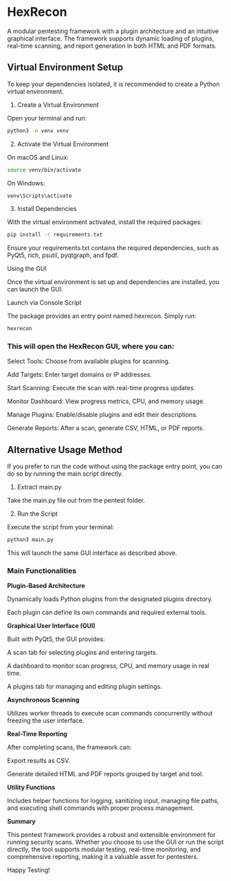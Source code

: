 # HexRecon

A modular pentesting framework with a plugin architecture and an intuitive graphical interface. The framework supports dynamic loading of plugins, real-time scanning, and report generation in both HTML and PDF formats.

## **Virtual Environment Setup**

To keep your dependencies isolated, it is recommended to create a Python virtual environment.

1. Create a Virtual Environment

Open your terminal and run:
```bash
python3 -m venv venv
```
2. Activate the Virtual Environment

On macOS and Linux:
```bash
source venv/bin/activate
```
On Windows:
```bash
venv\Scripts\activate
```
3. Install Dependencies

With the virtual environment activated, install the required packages:
```bash
pip install -r requirements.txt
```
Ensure your requirements.txt contains the required dependencies, such as PyQt5, rich, psutil, pyqtgraph, and fpdf.

Using the GUI

Once the virtual environment is set up and dependencies are installed, you can launch the GUI.

Launch via Console Script

The package provides an entry point named hexrecon. Simply run:
```bash
hexrecon
```
### This will open the HexRecon GUI, where you can:

Select Tools: Choose from available plugins for scanning.

Add Targets: Enter target domains or IP addresses.

Start Scanning: Execute the scan with real-time progress updates.

Monitor Dashboard: View progress metrics, CPU, and memory usage.

Manage Plugins: Enable/disable plugins and edit their descriptions.

Generate Reports: After a scan, generate CSV, HTML, or PDF reports.



## **Alternative Usage Method**

If you prefer to run the code without using the package entry point, you can do so by running the main script directly.

1. Extract main.py

Take the main.py file out from the pentest folder.

2. Run the Script

Execute the script from your terminal:
```bash
python3 main.py
```
This will launch the same GUI interface as described above.

### Main Functionalities

**Plugin-Based Architecture**

Dynamically loads Python plugins from the designated plugins directory.

Each plugin can define its own commands and required external tools.

**Graphical User Interface (GUI)**

Built with PyQt5, the GUI provides:

A scan tab for selecting plugins and entering targets.

A dashboard to monitor scan progress, CPU, and memory usage in real time.

A plugins tab for managing and editing plugin settings.

**Asynchronous Scanning**

Utilizes worker threads to execute scan commands concurrently without freezing the user interface.

**Real-Time Reporting**

After completing scans, the framework can:

Export results as CSV.

Generate detailed HTML and PDF reports grouped by target and tool.

**Utility Functions**

Includes helper functions for logging, sanitizing input, managing file paths, and executing shell commands with proper process management.

**Summary**

This pentest framework provides a robust and extensible environment for running security scans. Whether you choose to use the GUI or run the script directly, the tool supports modular testing, real-time monitoring, and comprehensive reporting, making it a valuable asset for pentesters.

Happy Testing!


